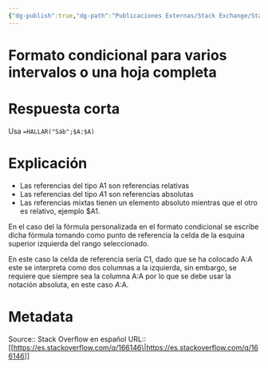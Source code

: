 ```yaml
---
{"dg-publish":true,"dg-path":"Publicaciones Externas/Stack Exchange/Stack Overflow en español/es.stackoverflow.com-166146.md","permalink":"/publicaciones-externas/stack-exchange/stack-overflow-en-espanol/es-stackoverflow-com-166146/","title":"Formato condicional para varios intervalos o una hoja completa","hide":true,"noteIcon":"default","created":"2024-04-03T12:49:10.626-06:00","updated":"2024-04-05T16:43:53.901-06:00"}
---
```


# Formato condicional para varios intervalos o una hoja completa

# Respuesta corta

Usa `=HALLAR("Sáb";$A:$A)` 

# Explicación
- Las referencias del tipo A1 son referencias relativas
- Las referencias del tipo $A$1 son referencias absolutas
- Las referencias mixtas tienen un elemento absoluto mientras que el otro es relativo, ejemplo $A1.

En el caso del la fórmula personalizada en el formato condicional se escribe dicha fórmula tomando como punto de referencia la celda de la esquina superior izquierda del rango seleccionado. 

En este caso la celda de referencia sería C1, dado que se ha colocado A:A este se interpreta como dos columnas a la izquierda, sin embargo, se requiere que siempre sea la columna A:A por lo que se debe usar la notación absoluta, en este caso $A:$A.

# Metadata
Source:: Stack Overflow en español
URL:: [[https://es.stackoverflow.com/q/166146\|https://es.stackoverflow.com/q/166146]]

